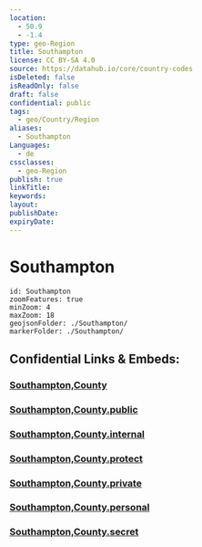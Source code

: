 ```yaml
---
location:
  - 50.9
  - -1.4
type: geo-Region
title: Southampton
license: CC BY-SA 4.0
source: https://datahub.io/core/country-codes
isDeleted: false
isReadOnly: false
draft: false
confidential: public
tags:
  - geo/Country/Region
aliases:
  - Southampton
Languages:
  - de
cssclasses:
  - geo-Region
publish: true
linkTitle:
keywords:
layout:
publishDate:
expiryDate:
---
```


# Southampton

```leaflet
id: Southampton
zoomFeatures: true 
minZoom: 4 
maxZoom: 18
geojsonFolder: ./Southampton/
markerFolder: ./Southampton/
```


## Confidential Links & Embeds: 

### [Southampton,County](/_Standards/Earth/Continent/Europe/Europe~North/UK/England/Regions~England/South_East_England/Southampton,County.md) 

### [Southampton,County.public](/_public/Earth/Continent/Europe/Europe~North/UK/England/Regions~England/South_East_England/Southampton,County.public.md) 

### [Southampton,County.internal](/_internal/Earth/Continent/Europe/Europe~North/UK/England/Regions~England/South_East_England/Southampton,County.internal.md) 

### [Southampton,County.protect](/_protect/Earth/Continent/Europe/Europe~North/UK/England/Regions~England/South_East_England/Southampton,County.protect.md) 

### [Southampton,County.private](/_private/Earth/Continent/Europe/Europe~North/UK/England/Regions~England/South_East_England/Southampton,County.private.md) 

### [Southampton,County.personal](/_personal/Earth/Continent/Europe/Europe~North/UK/England/Regions~England/South_East_England/Southampton,County.personal.md) 

### [Southampton,County.secret](/_secret/Earth/Continent/Europe/Europe~North/UK/England/Regions~England/South_East_England/Southampton,County.secret.md)


